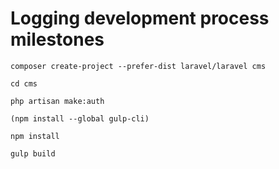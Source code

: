 # Logging development process milestones

```
composer create-project --prefer-dist laravel/laravel cms

cd cms

php artisan make:auth

(npm install --global gulp-cli)

npm install

gulp build

```